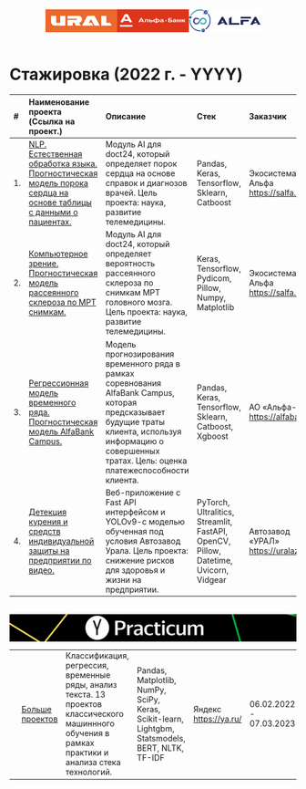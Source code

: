 <div style="display: flex; justify-content: center;">
    <img src="https://github.com/DmitryTatarintsev/internship/blob/main/Ural-logo.jpg" alt="Image 1" style="width: 25%; height: auto;">
    <img src="https://github.com/DmitryTatarintsev/internship/blob/main/alfa.png" alt="Image 2" style="width: 25%; height: auto;">
    <img src="https://github.com/DmitryTatarintsev/internship/blob/main/salfa.png" alt="Image 2" style="width: 25%; height: auto;">
</div>
<br>

# Стажировка (2022 г. - YYYY)

| #  | Наименование проекта (Cсылка на проект.)  | Описание  | Стек | Заказчик | Дедлайн, Статус |
|:-|:-|:-|:-|:-|:-|
| 1.|<a href='https://github.com/DmitryTatarintsev/internship/tree/main/vps_folder'>NLP. Естественная обработка языка. Прогностическая модель порока сердца на основе таблицы с данными о пациентах.</a> |Модуль AI для doct24, который определяет порок сердца на основе справок и диагнозов врачей. Цель проекта: наука, развитие телемедицины. |Pandas, Keras, Tensorflow, Sklearn, Catboost| Экосистема Альфа https://salfa.ru/| 07.03 - 07.06.2023 **Завершено**|
| 2.|<a href='https://github.com/DmitryTatarintsev/internship/tree/main/multiple_sclerosis'>Компьютерное зрение. Прогностическая модель рассеянного склероза по МРТ снимкам.</a> |Модуль AI для doct24, который определяет вероятность рассеянного склероза по снимкам МРТ головного мозга. Цель проекта: наука, развитие телемедицины. |Keras, Tensorflow, Pydicom, Pillow, Numpy, Matplotlib| Экосистема Альфа https://salfa.ru/| 10.08 - 15.11.2023 **Завершено**|
| 3.|<a href='https://github.com/DmitryTatarintsev/internship/tree/main/AlfaBankCampus'>Регрессионная модель временного ряда. Прогностическая модель AlfaBank Campus.</a> |Модель прогнозирования временного ряда в рамках соревнования AlfaBank Campus, которая предсказывает будущие траты клиента, используя информацию о совершенных тратах. Цель: оценка платежеспособности клиента. |Pandas, Keras, Tensorflow, Sklearn, Catboost, Xgboost| АО «Альфа-Банк» https://alfabank.ru/| 01.09 - 20.09.2023 **Завершено**|
| 4.|<a href='https://github.com/DmitryTatarintsev/internship/tree/main/siz_detection'>Детекция курения и средств индивидуальной защиты на предприятии по видео.</a> | Веб-приложение с Fast API интерфейсом и YOLOv9-c моделью обученная под условия Автозавод Урала. Цель проекта: снижение рисков для здоровья и жизни на предприятии. |PyTorch, Ultralitics, Streamlit, FastAPI, OpenCV, Pillow, Datetime, Uvicorn, Vidgear| Автозавод «УРАЛ» https://uralaz.ru/| 07.02 - 01.05.2024 **Завершено**|

<br>
<div style="display: flex; justify-content: center;">
    <img src="https://github.com/DmitryTatarintsev/internship/blob/main/yp.png" alt="Image 1" style="width: 100%; height: 40;">
</div>

| | | | |  |  |  |
|:-|:-|:-|:-|:-|:-|:-|
| | [Больше проектов](https://github.com/DmitryTatarintsev/Other-Projects) | Классификация, регрессия, временные ряды, анализ текста. 13 проектов классического машиннного обучения в рамках практики и анализа стека технологий. | Pandas, Matplotlib, NumPy, SciPy, Keras, Scikit-learn, Lightgbm, Statsmodels, BERT, NLTK, TF-IDF | Яндекс https://ya.ru/ | 06.02.2022 - 07.03.2023 | **Завершено** |
